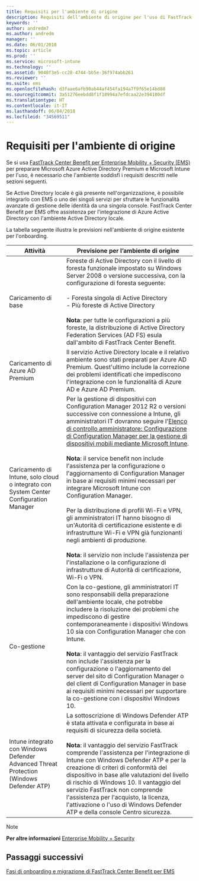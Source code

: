 ```yaml
---
title: Requisiti per l'ambiente di origine
description: Requisiti dell'ambiente di origine per l'uso di FastTrack Center Benefit per EMS
keywords: ''
author: andredm7
ms.author: andredm
manager: ''
ms.date: 06/01/2018
ms.topic: article
ms.prod: ''
ms.service: microsoft-intune
ms.technology: ''
ms.assetid: 9048f3e5-cc28-4744-bb5e-36f974abb261
ms.reviewer: ''
ms.suite: ems
ms.openlocfilehash: d3faae6afb90ab44af454fa194a7f9f65e14bd80
ms.sourcegitcommit: 3a51276eebdd8f1f18994a7efdcaa22e394180df
ms.translationtype: HT
ms.contentlocale: it-IT
ms.lasthandoff: 06/04/2018
ms.locfileid: "34569511"
---
```

# <a name="source-environment-expectations"></a>Requisiti per l'ambiente di origine

Se si usa [FastTrack Center Benefit per Enterprise Mobility + Security (EMS)](fasttrack-center-benefit-for-enterprise-mobility-suite-ems.md) per preparare Microsoft Azure Active Directory Premium e Microsoft Intune per l'uso, è necessario che l'ambiente soddisfi i requisiti descritti nelle sezioni seguenti.

Se Active Directory locale è già presente nell'organizzazione, è possibile integrarlo con EMS o uno dei singoli servizi per sfruttare le funzionalità avanzate di gestione delle identità da una singola console. FastTrack Center Benefit per EMS offre assistenza per l'integrazione di Azure Active Directory con l'ambiente Active Directory locale.

La tabella seguente illustra le previsioni nell'ambiente di origine esistente per l'onboarding.

|Attività|Previsione per l’ambiente di origine|
|------------|----------------------------------|
|Caricamento di base|Foreste di Active Directory con il livello di foresta funzionale impostato su Windows Server 2008 o versione successiva, con la configurazione di foresta seguente:<br /><br />-   Foresta singola di Active Directory<br />-   Più foreste di Active Directory </br></br>**Nota**: per tutte le configurazioni a più foreste, la distribuzione di Active Directory Federation Services (AD FS) esula dall'ambito di FastTrack Center Benefit.|
|Caricamento di Azure AD Premium|Il servizio Active Directory locale e il relativo ambiente sono stati preparati per Azure AD Premium. Quest'ultimo include la correzione dei problemi identificati che impediscono l'integrazione con le funzionalità di Azure AD e Azure AD Premium.|
|Caricamento di Intune, solo cloud o integrato con System Center Configuration Manager|Per la gestione di dispositivi con Configuration Manager 2012 R2 o versioni successive con connessione a Intune, gli amministratori IT dovranno seguire l'[Elenco di controllo amministratore: Configurazione di Configuration Manager per la gestione di dispositivi mobili mediante Microsoft Intune](https://technet.microsoft.com/library/jj943763.aspx).</br></br> **Nota**: il service benefit non include l'assistenza per la configurazione o l'aggiornamento di Configuration Manager in base ai requisiti minimi necessari per integrare Microsoft Intune con Configuration Manager. </br></br>Per la distribuzione di profili Wi-Fi e VPN, gli amministratori IT hanno bisogno di un'Autorità di certificazione esistente e di infrastrutture Wi-Fi e VPN già funzionanti negli ambienti di produzione.</br></br> **Nota**: il servizio non include l'assistenza per l'installazione o la configurazione di infrastrutture di Autorità di certificazione, Wi-Fi o VPN. |
|Co-gestione|Con la co-gestione, gli amministratori IT sono responsabili della preparazione dell'ambiente locale, che potrebbe includere la risoluzione dei problemi che impediscono di gestire contemporaneamente i dispositivi Windows 10 sia con Configuration Manager che con Intune. </br></br> **Nota**: il vantaggio del servizio FastTrack non include l'assistenza per la configurazione o l'aggiornamento del server del sito di Configuration Manager o del client di Configuration Manager in base ai requisiti minimi necessari per supportare la co-gestione con i dispositivi Windows 10. |
|Intune integrato con Windows Defender Advanced Threat Protection (Windows Defender ATP)|La sottoscrizione di Windows Defender ATP è stata attivata e configurata in base ai requisiti di sicurezza della società.<br /><br />**Nota**: il vantaggio del servizio FastTrack comprende l'assistenza per l'integrazione di Intune con Windows Defender ATP e per la creazione di criteri di conformità del dispositivo in base alle valutazioni del livello di rischio di Windows 10. Il vantaggio del servizio FastTrack non comprende l'assistenza per l'acquisto, la licenza, l'attivazione o l'uso di Windows Defender ATP e della console Centro sicurezza. |

> [!NOTE]
> **Per altre informazioni**
> [Enterprise Mobility + Security](https://www.microsoft.com/cloud-platform/enterprise-mobility)

## <a name="next-steps"></a>Passaggi successivi

[Fasi di onboarding e migrazione di FastTrack Center Benefit per EMS](fasttrack-center-benefit-process-for-ems-phases.md)

